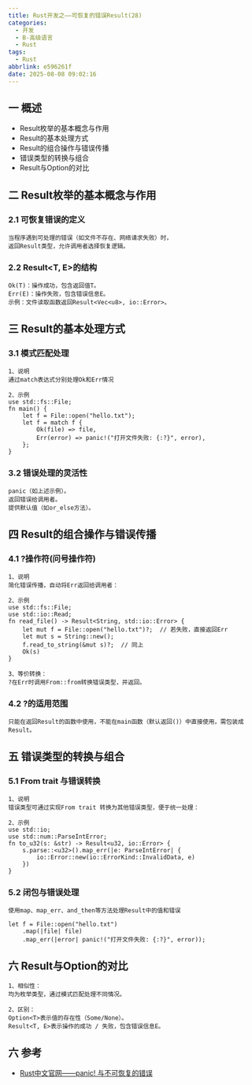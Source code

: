 ```yaml
---
title: Rust开发之——可恢复的错误Result(28)
categories:
  - 开发
  - B-高级语言
  - Rust
tags:
  - Rust
abbrlink: e596261f
date: 2025-08-08 09:02:16
---
```

## 一 概述

* Result枚举的基本概念与作用
* Result的基本处理方式
* Result的组合操作与错误传播
* 错误类型的转换与组合
* Result与Option的对比

<!--more-->

## 二 Result枚举的基本概念与作用

### 2.1 可恢复错误的定义

```
当程序遇到可处理的错误（如文件不存在、网络请求失败）时，
返回Result类型，允许调用者选择恢复逻辑。
```

### 2.2 Result<T, E>的结构

```
Ok(T)：操作成功，包含返回值T。
Err(E)：操作失败，包含错误信息E。
示例：文件读取函数返回Result<Vec<u8>, io::Error>。
```

## 三 Result的基本处理方式

### 3.1 模式匹配处理

```
1、说明
通过match表达式分别处理Ok和Err情况

2、示例
use std::fs::File;
fn main() {
    let f = File::open("hello.txt");
    let f = match f {
        Ok(file) => file,
        Err(error) => panic!("打开文件失败: {:?}", error),
    };
}
```

### 3.2 错误处理的灵活性

```
panic（如上述示例）。
返回错误给调用者。
提供默认值（如or_else方法）。
```

## 四 Result的组合操作与错误传播

### 4.1 ?操作符(问号操作符)

```
1、说明
简化错误传播，自动将Err返回给调用者：

2、示例
use std::fs::File;
use std::io::Read;
fn read_file() -> Result<String, std::io::Error> {
    let mut f = File::open("hello.txt")?;  // 若失败，直接返回Err
    let mut s = String::new();
    f.read_to_string(&mut s)?;  // 同上
    Ok(s)
}

3、等价转换：
?在Err时调用From::from转换错误类型，并返回。
```

### 4.2 ?的适用范围

```
只能在返回Result的函数中使用，不能在main函数（默认返回()）中直接使用，需包装成Result。
```

## 五 错误类型的转换与组合

### 5.1 From trait 与错误转换

```
1、说明
错误类型可通过实现From trait 转换为其他错误类型，便于统一处理：

2、示例
use std::io;
use std::num::ParseIntError;
fn to_u32(s: &str) -> Result<u32, io::Error> {
    s.parse::<u32>().map_err(|e: ParseIntError| {
        io::Error::new(io::ErrorKind::InvalidData, e)
    })
}
```

### 5.2 闭包与错误处理

```
使用map、map_err、and_then等方法处理Result中的值和错误

let f = File::open("hello.txt")
    .map(|file| file)
    .map_err(|error| panic!("打开文件失败: {:?}", error));
```

## 六 Result与Option的对比

```
1、相似性：
均为枚举类型，通过模式匹配处理不同情况。

2、区别：
Option<T>表示值的存在性（Some/None）。
Result<T, E>表示操作的成功 / 失败，包含错误信息E。
```


## 六 参考

* [Rust中文官网——panic! 与不可恢复的错误](https://rust.bootcss.com/ch09-01-unrecoverable-errors-with-panic.html)